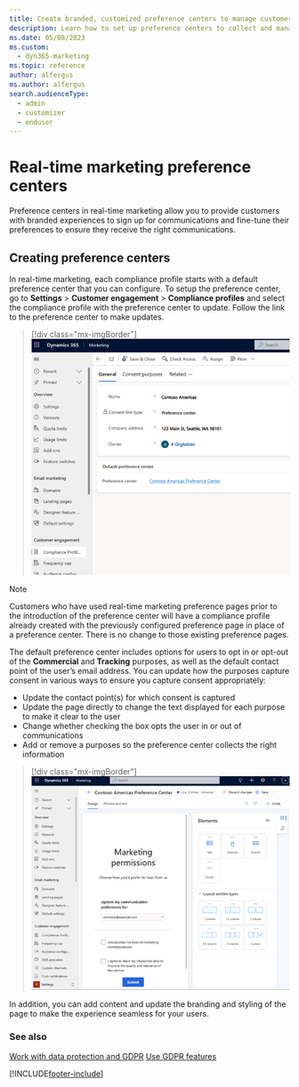 ```yaml
---
title: Create branded, customized preference centers to manage customer consent
description: Learn how to set up preference centers to collect and manage consent from your customers.
ms.date: 05/08/2023
ms.custom: 
  - dyn365-marketing
ms.topic: reference
author: alfergus
ms.author: alfergus
search.audienceType: 
  - admin
  - customizer
  - enduser
---
```


# Real-time marketing preference centers

Preference centers in real-time marketing allow you to provide customers with branded experiences to sign up for communications and fine-tune their preferences to ensure they receive the right communications.

## Creating preference centers

In real-time marketing, each compliance profile starts with a default preference center that you can configure. To setup the preference center, go to **Settings** > **Customer engagement** > **Compliance profiles** and select the compliance profile with the preference center to update. Follow the link to the preference center to make updates.

> [!div class="mx-imgBorder"]
> ![Compliance profile screenshot.](media/real-time-marketing-compliance-profile.png "Compliance profile screenshot")

> [!NOTE]
> Customers who have used real-time marketing preference pages prior to the introduction of the preference center will have a compliance profile already created with the previously configured preference page in place of a preference center. There is no change to those existing preference pages.

The default preference center includes options for users to opt in or opt-out of the **Commercial** and **Tracking** purposes, as well as the default contact point of the user’s email address. You can update how the purposes capture consent in various ways to ensure you capture consent appropriately:

- Update the contact point(s) for which consent is captured
- Update the page directly to change the text displayed for each purpose to make it clear to the user
- Change whether checking the box opts the user in or out of communications
- Add or remove a purposes so the preference center collects the right information

> [!div class="mx-imgBorder"]
> ![Preference center screenshot.](media/real-time-marketing-preference-center.png "Preference center screenshot")

In addition, you can add content and update the branding and styling of the page to make the experience seamless for your users.

### See also

[Work with data protection and GDPR](gdpr.md)
[Use GDPR features](gdpr-use-features.md)

[!INCLUDE[footer-include](../includes/footer-banner.md)]
